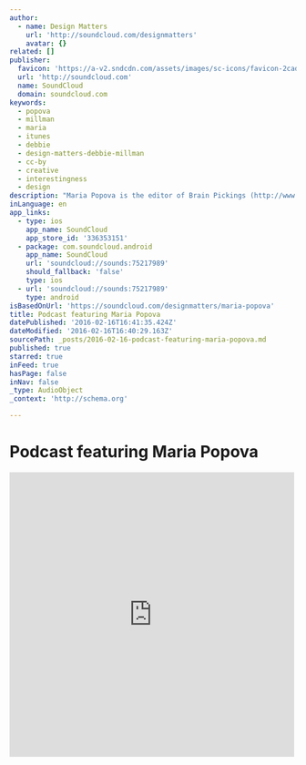 ```yaml
---
author:
  - name: Design Matters
    url: 'http://soundcloud.com/designmatters'
    avatar: {}
related: []
publisher:
  favicon: 'https://a-v2.sndcdn.com/assets/images/sc-icons/favicon-2cadd14b.ico'
  url: 'http://soundcloud.com'
  name: SoundCloud
  domain: soundcloud.com
keywords:
  - popova
  - millman
  - maria
  - itunes
  - debbie
  - design-matters-debbie-millman
  - cc-by
  - creative
  - interestingness
  - design
description: "Maria Popova is the editor of Brain Pickings (http://www.brainpickings.org), an inventory of cross-disciplinary interestingness and curiosity, bringing you things you didn't know you were interested in - until you are. She has also written for Wired UK, The Atlantic, The New York Times, and Nieman Journalism Lab, among others, and is an MIT Futures of Entertainment Fellow."
inLanguage: en
app_links:
  - type: ios
    app_name: SoundCloud
    app_store_id: '336353151'
  - package: com.soundcloud.android
    app_name: SoundCloud
    url: 'soundcloud://sounds:75217989'
    should_fallback: 'false'
    type: ios
  - url: 'soundcloud://sounds:75217989'
    type: android
isBasedOnUrl: 'https://soundcloud.com/designmatters/maria-popova'
title: Podcast featuring Maria Popova
datePublished: '2016-02-16T16:41:35.424Z'
dateModified: '2016-02-16T16:40:29.163Z'
sourcePath: _posts/2016-02-16-podcast-featuring-maria-popova.md
published: true
starred: true
inFeed: true
hasPage: false
inNav: false
_type: AudioObject
_context: 'http://schema.org'

---
```

# Podcast featuring Maria Popova

<iframe src="https://cdn.embedly.com/widgets/media.html?src=https%3A%2F%2Fw.soundcloud.com%2Fplayer%2F%3Fvisual%3Dtrue%26url%3Dhttp%253A%252F%252Fapi.soundcloud.com%252Ftracks%252F75217989%26show_artwork%3Dtrue&amp;url=https%3A%2F%2Fsoundcloud.com%2Fdesignmatters%2Fmaria-popova&amp;image=http%3A%2F%2Fi1.sndcdn.com%2Fartworks-000038481778-ef2sjk-t500x500.jpg&amp;key=b7d04c9b404c499eba89ee7072e1c4f7&amp;type=text%2Fhtml&amp;schema=soundcloud" width="500" height="500" scrolling="no" frameborder="0" allowfullscreen="allowfullscreen" style=""></iframe>